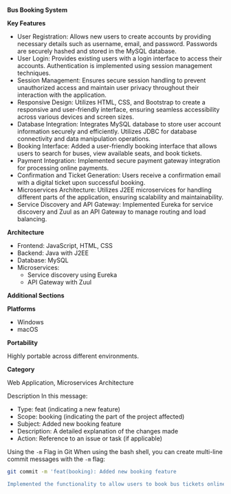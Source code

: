 
**Bus Booking System**


**Key Features**

- User Registration: Allows new users to create accounts by providing necessary details such as username, email, and password. Passwords are securely hashed and stored in the MySQL database.
- User Login: Provides existing users with a login interface to access their accounts. Authentication is implemented using session management techniques.
- Session Management: Ensures secure session handling to prevent unauthorized access and maintain user privacy throughout their interaction with the application.
- Responsive Design: Utilizes HTML, CSS, and Bootstrap to create a responsive and user-friendly interface, ensuring seamless accessibility across various devices and screen sizes.
- Database Integration: Integrates MySQL database to store user account information securely and efficiently. Utilizes JDBC for database connectivity and data manipulation operations.
- Booking Interface: Added a user-friendly booking interface that allows users to search for buses, view available seats, and book tickets.
- Payment Integration: Implemented secure payment gateway integration for processing online payments.
- Confirmation and Ticket Generation: Users receive a confirmation email with a digital ticket upon successful booking.
- Microservices Architecture: Utilizes J2EE microservices for handling different parts of the application, ensuring scalability and maintainability.
- Service Discovery and API Gateway: Implemented Eureka for service discovery and Zuul as an API Gateway to manage routing and load balancing.
  
**Architecture**
- Frontend: JavaScript, HTML, CSS
- Backend: Java with J2EE
- Database: MySQL
- Microservices: 
  - Service discovery using Eureka
  - API Gateway with Zuul

**Additional Sections**



 **Platforms**
 
- Windows
- macOS

**Portability**

Highly portable across different environments.

 **Category**
 
Web Application, Microservices Architecture


Description
In this message:
- Type: feat (indicating a new feature)
- Scope: booking (indicating the part of the project affected)
- Subject: Added new booking feature
- Description: A detailed explanation of the changes made
- Action: Reference to an issue or task (if applicable)

 Using the `-m` Flag in Git
When using the bash shell, you can create multi-line commit messages with the `-m` flag:
```bash
git commit -m 'feat(booking): Added new booking feature

Implemented the functionality to allow users to book bus tickets online. 


